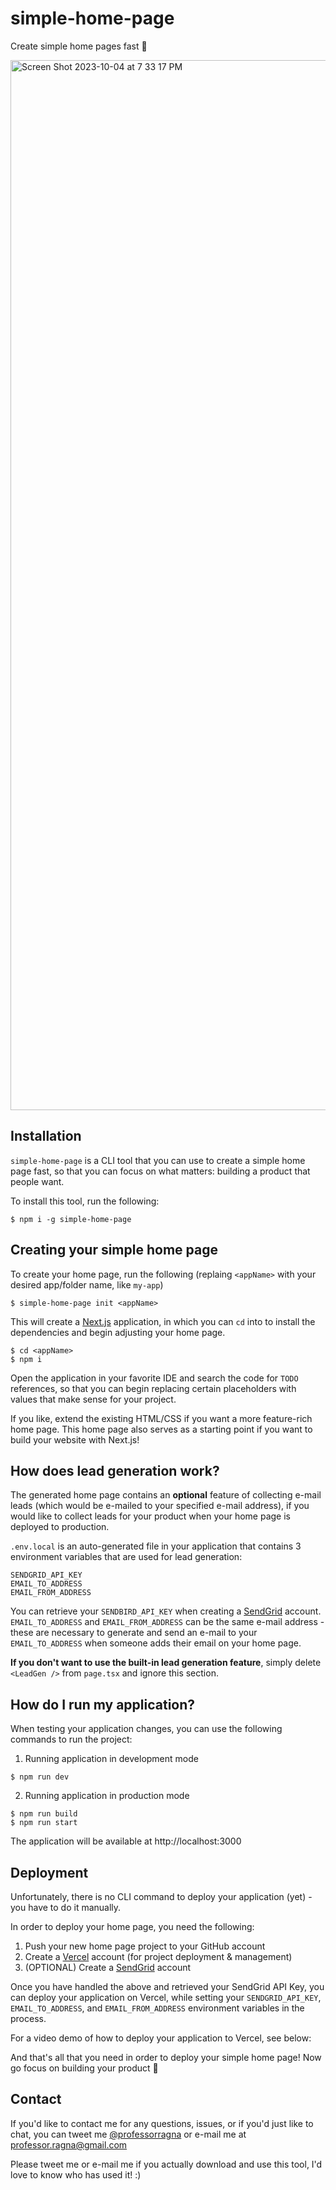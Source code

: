 # simple-home-page

Create simple home pages fast 🚀

<img width="1680" alt="Screen Shot 2023-10-04 at 7 33 17 PM" src="https://github.com/jpbullalayao/simple-home-page/assets/3538024/0e2c0b51-224e-4e54-b945-2ff2127206d9">

## Installation

`simple-home-page` is a CLI tool that you can use to create a simple home page fast, so that you can focus on what matters: building a product that people want.

To install this tool, run the following:

```
$ npm i -g simple-home-page
```

## Creating your simple home page

To create your home page, run the following (replaing `<appName>` with your desired app/folder name, like `my-app`)

```
$ simple-home-page init <appName>
```

This will create a [Next.js](https://nextjs.org/) application, in which you can `cd` into to install the dependencies and begin adjusting your home page.

```
$ cd <appName>
$ npm i
```

Open the application in your favorite IDE and search the code for `TODO` references, so that you can begin replacing certain placeholders with values that make sense for your project.

If you like, extend the existing HTML/CSS if you want a more feature-rich home page. This home page also serves as a starting point if you want to build your website with Next.js!

## How does lead generation work?

The generated home page contains an **optional** feature of collecting e-mail leads (which would be e-mailed to your specified e-mail address), if you would like to collect leads for your product when your home page is deployed to production.

`.env.local` is an auto-generated file in your application that contains 3 environment variables that are used for lead generation:

```
SENDGRID_API_KEY
EMAIL_TO_ADDRESS
EMAIL_FROM_ADDRESS
```

You can retrieve your `SENDBIRD_API_KEY` when creating a [SendGrid](https://sendgrid.com/) account. `EMAIL_TO_ADDRESS` and `EMAIL_FROM_ADDRESS` can be the same e-mail address - these are necessary to generate and send an e-mail to your `EMAIL_TO_ADDRESS` when someone adds their email on your home page.

**If you don't want to use the built-in lead generation feature**, simply delete `<LeadGen />` from `page.tsx` and ignore this section.

## How do I run my application?

When testing your application changes, you can use the following commands to run the project:

1. Running application in development mode

```
$ npm run dev
```

2. Running application in production mode

```
$ npm run build
$ npm run start
```

The application will be available at http://localhost:3000

## Deployment

Unfortunately, there is no CLI command to deploy your application (yet) - you have to do it manually.

In order to deploy your home page, you need the following:

1. Push your new home page project to your GitHub account
2. Create a [Vercel](https://vercel.com/) account (for project deployment & management)
3. (OPTIONAL) Create a [SendGrid](https://sendgrid.com/) account

Once you have handled the above and retrieved your SendGrid API Key, you can deploy your application on Vercel, while setting your `SENDGRID_API_KEY`, `EMAIL_TO_ADDRESS`, and `EMAIL_FROM_ADDRESS` environment variables in the process.

For a video demo of how to deploy your application to Vercel, see below:

And that's all that you need in order to deploy your simple home page! Now go focus on building your product 🚀

## Contact

If you'd like to contact me for any questions, issues, or if you'd just like to chat, you can tweet me [@professorragna](https://twitter.com/professorragna) or e-mail me at [professor.ragna@gmail.com](mailto:professor.ragna@gmail.com)

Please tweet me or e-mail me if you actually download and use this tool, I'd love to know who has used it! :)
